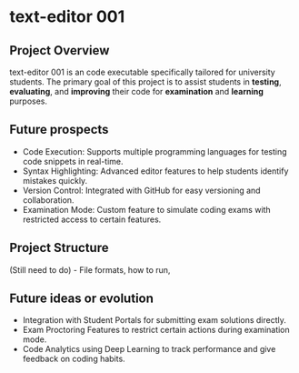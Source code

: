 # text-editor 001

## Project Overview

text-editor 001 is an code executable specifically tailored for university students. 
The primary goal of this project is to assist students in **testing**, **evaluating**, and **improving** their code for **examination** and **learning** purposes.

## Future prospects

- Code Execution: Supports multiple programming languages for testing code snippets in real-time.
- Syntax Highlighting: Advanced editor features to help students identify mistakes quickly.
- Version Control: Integrated with GitHub for easy versioning and collaboration.
- Examination Mode: Custom feature to simulate coding exams with restricted access to certain features.

## Project Structure

(Still need to do) - File formats, how to run, 

##  Future ideas or evolution

- Integration with Student Portals for submitting exam solutions directly.
- Exam Proctoring Features to restrict certain actions during examination mode.
- Code Analytics using Deep Learning to track performance and give feedback on coding habits.

